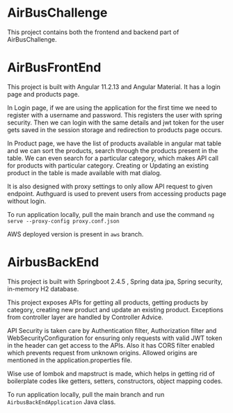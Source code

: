 # AirBusChallenge
This project contains both the frontend and backend part of AirBusChallenge.

# AirBusFrontEnd
This project is built with Angular 11.2.13 and Angular Material. It has a login page and products page.   

In Login page, if we are using the application for the first time we need to register with a username and password. This registers the user with spring security. Then we can login with the same details and jwt token for the user gets saved in the session storage and redirection to products page occurs.  

In Product page, we have the list of products available in angular mat table and we can sort the products, search through the products present in the table. We can even search for a particular category, which makes API call for products with particular category. Creating or Updating an existing product in the table is made available with mat dialog.   

It is also designed with proxy settings to only allow API request to given endpoint. Authguard is used to prevent users from accessing products page without login.   

To run application locally, pull the main branch and use the command ```ng serve --proxy-config proxy.conf.json```   

AWS deployed version is present in ```aws``` branch.

# AirbusBackEnd
This project is built with Springboot 2.4.5 , Spring data jpa, Spring security, in-memory H2 database.   

This project exposes APIs for getting all products, getting products by category, creating new product and update an existing product. Exceptions from controller layer are handled by Controller Advice.   

API Security is taken care by Authentication filter, Authorization filter and WebSecurityConfiguration for ensuring only requests with valid JWT token in the header can get access to the APIs. Also it has CORS filter enabled which prevents request from unknown origins. Allowed origins are mentioned in the application.properties file.    

Wise use of lombok and mapstruct is made, which helps in getting rid of boilerplate codes like getters, setters, constructors, object mapping codes.   

To run application locally, pull the main branch and run ```AirbusBackEndApplication``` Java class.

